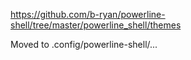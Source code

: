 https://github.com/b-ryan/powerline-shell/tree/master/powerline_shell/themes

Moved to .config/powerline-shell/...